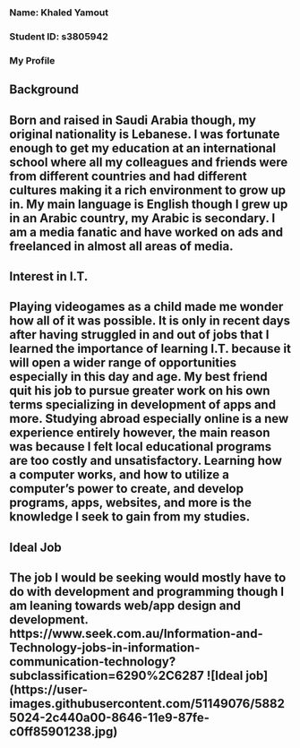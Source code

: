 
<h3> Name: Khaled Yamout <h3>
<h3> Student ID: s3805942 <h3>
  
  
My Profile  


<h2> Background <h2>
Born and raised in Saudi Arabia though, my original nationality is Lebanese. I was fortunate enough to get my education at an international school where all my colleagues and friends were from different countries and had different cultures making it a rich environment to grow up in. My main language is English though I grew up in an Arabic country, my Arabic is secondary. I am a media fanatic and have worked on ads and freelanced in almost all areas of media.
  
<h2> Interest in I.T.<h2>
Playing videogames as a child made me wonder how all of it was possible. It is only in recent days after having struggled in and out of jobs that I learned the importance of learning I.T. because it will open a wider range of opportunities especially in this day and age. My best friend quit his job to pursue greater work on his own terms specializing in development of apps and more. Studying abroad especially online is a new experience entirely however, the main reason was because I felt local educational programs are too costly and unsatisfactory. Learning how a computer works, and how to utilize a computer’s power to create, and develop programs, apps, websites, and more is the knowledge I seek to gain from my studies.
  
 
 <h2>Ideal Job<h2>
The job I would be seeking would mostly have to do with development and programming though I am leaning towards web/app design and development. https://www.seek.com.au/Information-and-Technology-jobs-in-information-communication-technology?subclassification=6290%2C6287
  ![Ideal job](https://user-images.githubusercontent.com/51149076/58825024-2c440a00-8646-11e9-87fe-c0ff85901238.jpg)
  

     



  


  


